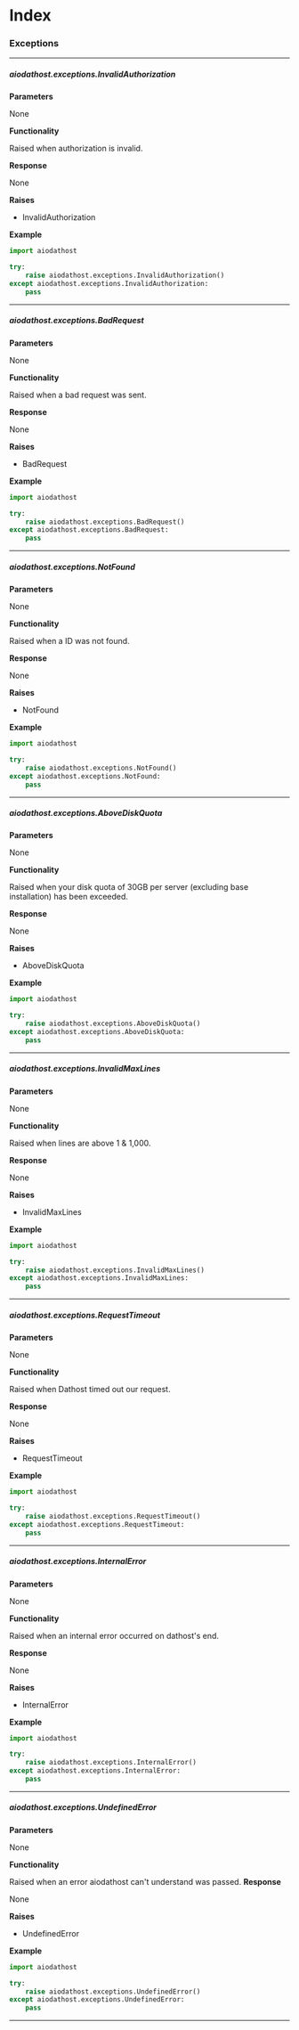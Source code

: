 # Index

### Exceptions
___

##### aiodathost.exceptions.InvalidAuthorization

**Parameters**

None

**Functionality**

Raised when authorization is invalid.

**Response**

None

**Raises**

- InvalidAuthorization

**Example**

```python
import aiodathost

try:
    raise aiodathost.exceptions.InvalidAuthorization()
except aiodathost.exceptions.InvalidAuthorization:
    pass
```

___

##### aiodathost.exceptions.BadRequest

**Parameters**

None

**Functionality**

Raised when a bad request was sent.

**Response**

None

**Raises**

- BadRequest

**Example**

```python
import aiodathost

try:
    raise aiodathost.exceptions.BadRequest()
except aiodathost.exceptions.BadRequest:
    pass
```

___

##### aiodathost.exceptions.NotFound

**Parameters**

None

**Functionality**

Raised when a ID was not found.

**Response**

None

**Raises**

- NotFound

**Example**

```python
import aiodathost

try:
    raise aiodathost.exceptions.NotFound()
except aiodathost.exceptions.NotFound:
    pass
```

___

##### aiodathost.exceptions.AboveDiskQuota

**Parameters**

None

**Functionality**

Raised when your disk quota of 30GB per server (excluding base installation) has been exceeded.

**Response**

None

**Raises**

- AboveDiskQuota

**Example**

```python
import aiodathost

try:
    raise aiodathost.exceptions.AboveDiskQuota()
except aiodathost.exceptions.AboveDiskQuota:
    pass
```

___

##### aiodathost.exceptions.InvalidMaxLines

**Parameters**

None

**Functionality**

Raised when lines are above 1 & 1,000.

**Response**

None

**Raises**

- InvalidMaxLines

**Example**

```python
import aiodathost

try:
    raise aiodathost.exceptions.InvalidMaxLines()
except aiodathost.exceptions.InvalidMaxLines:
    pass
```

___

##### aiodathost.exceptions.RequestTimeout

**Parameters**

None

**Functionality**

Raised when Dathost timed out our request.

**Response**

None

**Raises**

- RequestTimeout

**Example**

```python
import aiodathost

try:
    raise aiodathost.exceptions.RequestTimeout()
except aiodathost.exceptions.RequestTimeout:
    pass
```

___

##### aiodathost.exceptions.InternalError

**Parameters**

None

**Functionality**

Raised when an internal error occurred on dathost's end.

**Response**

None

**Raises**

- InternalError

**Example**

```python
import aiodathost

try:
    raise aiodathost.exceptions.InternalError()
except aiodathost.exceptions.InternalError:
    pass
```

___

##### aiodathost.exceptions.UndefinedError

**Parameters**

None

**Functionality**

Raised when an error aiodathost can't understand was passed.
**Response**

None

**Raises**

- UndefinedError

**Example**

```python
import aiodathost

try:
    raise aiodathost.exceptions.UndefinedError()
except aiodathost.exceptions.UndefinedError:
    pass
```

___